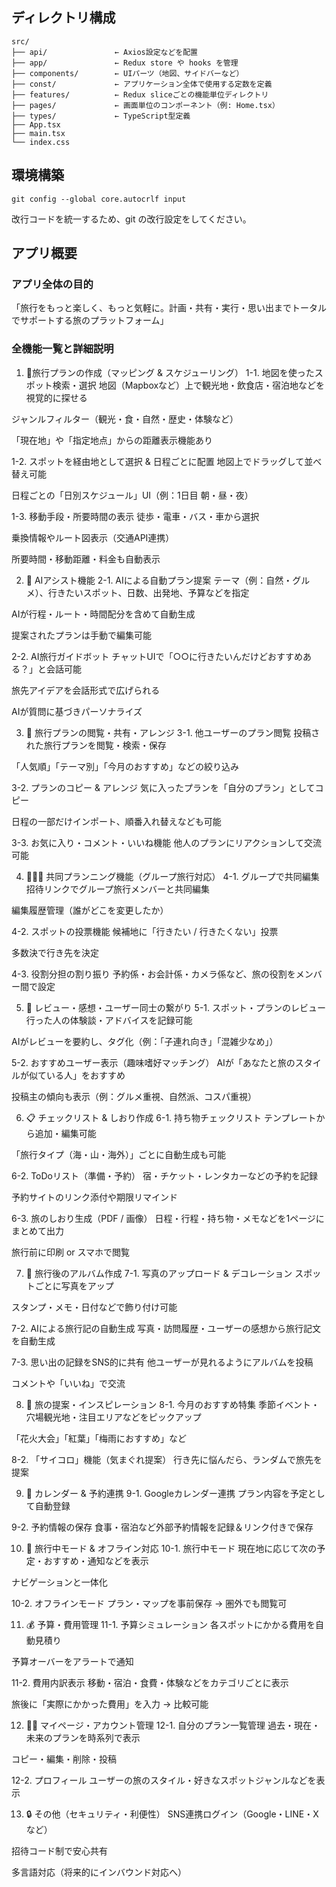 ## ディレクトリ構成

```Viand
src/
├── api/               ← Axios設定などを配置
├── app/               ← Redux store や hooks を管理
├── components/        ← UIパーツ（地図、サイドバーなど）
├── const/             ← アプリケーション全体で使用する定数を定義
├── features/          ← Redux sliceごとの機能単位ディレクトリ
├── pages/             ← 画面単位のコンポーネント（例: Home.tsx）
├── types/             ← TypeScript型定義
├── App.tsx
├── main.tsx
└── index.css
```

## 環境構築
```
git config --global core.autocrlf input
```
改行コードを統一するため、git の改行設定をしてください。

## アプリ概要
### アプリ全体の目的
「旅行をもっと楽しく、もっと気軽に。計画・共有・実行・思い出までトータルでサポートする旅のプラットフォーム」

### 全機能一覧と詳細説明
1. 📍旅行プランの作成（マッピング & スケジューリング）
1-1. 地図を使ったスポット検索・選択
地図（Mapboxなど）上で観光地・飲食店・宿泊地などを視覚的に探せる

ジャンルフィルター（観光・食・自然・歴史・体験など）

「現在地」や「指定地点」からの距離表示機能あり

1-2. スポットを経由地として選択 & 日程ごとに配置
地図上でドラッグして並べ替え可能

日程ごとの「日別スケジュール」UI（例：1日目 朝・昼・夜）

1-3. 移動手段・所要時間の表示
徒歩・電車・バス・車から選択

乗換情報やルート図表示（交通API連携）

所要時間・移動距離・料金も自動表示

2. 🧠 AIアシスト機能
2-1. AIによる自動プラン提案
テーマ（例：自然・グルメ）、行きたいスポット、日数、出発地、予算などを指定

AIが行程・ルート・時間配分を含めて自動生成

提案されたプランは手動で編集可能

2-2. AI旅行ガイドボット
チャットUIで「○○に行きたいんだけどおすすめある？」と会話可能

旅先アイデアを会話形式で広げられる

AIが質問に基づきパーソナライズ

3. 📖 旅行プランの閲覧・共有・アレンジ
3-1. 他ユーザーのプラン閲覧
投稿された旅行プランを閲覧・検索・保存

「人気順」「テーマ別」「今月のおすすめ」などの絞り込み

3-2. プランのコピー & アレンジ
気に入ったプランを「自分のプラン」としてコピー

日程の一部だけインポート、順番入れ替えなども可能

3-3. お気に入り・コメント・いいね機能
他人のプランにリアクションして交流可能

4. 🧑‍🤝‍🧑 共同プランニング機能（グループ旅行対応）
4-1. グループで共同編集
招待リンクでグループ旅行メンバーと共同編集

編集履歴管理（誰がどこを変更したか）

4-2. スポットの投票機能
候補地に「行きたい / 行きたくない」投票

多数決で行き先を決定

4-3. 役割分担の割り振り
予約係・お会計係・カメラ係など、旅の役割をメンバー間で設定

5. 💬 レビュー・感想・ユーザー同士の繋がり
5-1. スポット・プランのレビュー
行った人の体験談・アドバイスを記録可能

AIがレビューを要約し、タグ化（例：「子連れ向き」「混雑少なめ」）

5-2. おすすめユーザー表示（趣味嗜好マッチング）
AIが「あなたと旅のスタイルが似ている人」をおすすめ

投稿主の傾向も表示（例：グルメ重視、自然派、コスパ重視）

6. 📋 チェックリスト & しおり作成
6-1. 持ち物チェックリスト
テンプレートから追加・編集可能

「旅行タイプ（海・山・海外）」ごとに自動生成も可能

6-2. ToDoリスト（準備・予約）
宿・チケット・レンタカーなどの予約を記録

予約サイトのリンク添付や期限リマインド

6-3. 旅のしおり生成（PDF / 画像）
日程・行程・持ち物・メモなどを1ページにまとめて出力

旅行前に印刷 or スマホで閲覧

7. 📸 旅行後のアルバム作成
7-1. 写真のアップロード & デコレーション
スポットごとに写真をアップ

スタンプ・メモ・日付などで飾り付け可能

7-2. AIによる旅行記の自動生成
写真・訪問履歴・ユーザーの感想から旅行記文を自動生成

7-3. 思い出の記録をSNS的に共有
他ユーザーが見れるようにアルバムを投稿

コメントや「いいね」で交流

8. 🧭 旅の提案・インスピレーション
8-1. 今月のおすすめ特集
季節イベント・穴場観光地・注目エリアなどをピックアップ

「花火大会」「紅葉」「梅雨におすすめ」など

8-2. 「サイコロ」機能（気まぐれ提案）
行き先に悩んだら、ランダムで旅先を提案

9. 📅 カレンダー & 予約連携
9-1. Googleカレンダー連携
プラン内容を予定として自動登録

9-2. 予約情報の保存
食事・宿泊など外部予約情報を記録＆リンク付きで保存

10. 📡 旅行中モード & オフライン対応
10-1. 旅行中モード
現在地に応じて次の予定・おすすめ・通知などを表示

ナビゲーションと一体化

10-2. オフラインモード
プラン・マップを事前保存 → 圏外でも閲覧可

11. 💰 予算・費用管理
11-1. 予算シミュレーション
各スポットにかかる費用を自動見積り

予算オーバーをアラートで通知

11-2. 費用内訳表示
移動・宿泊・食費・体験などをカテゴリごとに表示

旅後に「実際にかかった費用」を入力 → 比較可能

12. 🧑‍💻 マイページ・アカウント管理
12-1. 自分のプラン一覧管理
過去・現在・未来のプランを時系列で表示

コピー・編集・削除・投稿

12-2. プロフィール
ユーザーの旅のスタイル・好きなスポットジャンルなどを表示

13. 🔒 その他（セキュリティ・利便性）
SNS連携ログイン（Google・LINE・Xなど）

招待コード制で安心共有

多言語対応（将来的にインバウンド対応へ）